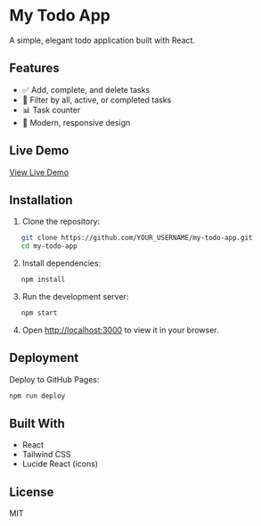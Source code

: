 # My Todo App

A simple, elegant todo application built with React.

## Features

- ✅ Add, complete, and delete tasks
- 🎯 Filter by all, active, or completed tasks
- 📊 Task counter
- 🎨 Modern, responsive design

## Live Demo

[View Live Demo](https://YOUR_USERNAME.github.io/my-todo-app)

## Installation

1. Clone the repository:
```bash
   git clone https://github.com/YOUR_USERNAME/my-todo-app.git
   cd my-todo-app
```

2. Install dependencies:
```bash
   npm install
```

3. Run the development server:
```bash
   npm start
```

4. Open [http://localhost:3000](http://localhost:3000) to view it in your browser.

## Deployment

Deploy to GitHub Pages:
```bash
npm run deploy
```

## Built With

- React
- Tailwind CSS
- Lucide React (icons)

## License

MIT